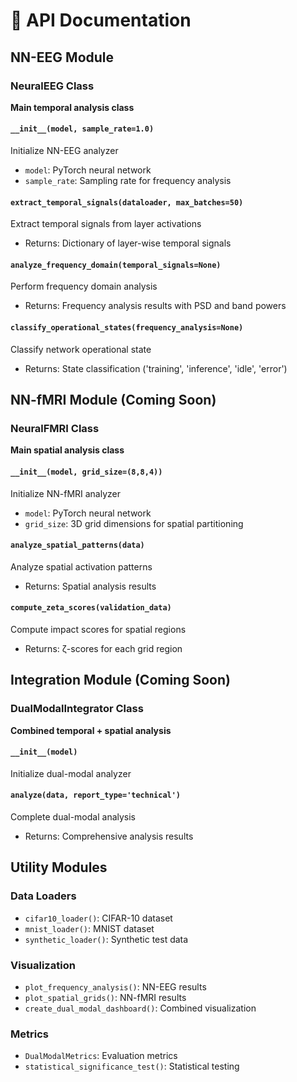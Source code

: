 # 📖 API Documentation

## NN-EEG Module

### NeuralEEG Class

**Main temporal analysis class**

#### `__init__(model, sample_rate=1.0)`
Initialize NN-EEG analyzer
- `model`: PyTorch neural network
- `sample_rate`: Sampling rate for frequency analysis

#### `extract_temporal_signals(dataloader, max_batches=50)`
Extract temporal signals from layer activations
- Returns: Dictionary of layer-wise temporal signals

#### `analyze_frequency_domain(temporal_signals=None)`
Perform frequency domain analysis
- Returns: Frequency analysis results with PSD and band powers

#### `classify_operational_states(frequency_analysis=None)`
Classify network operational state
- Returns: State classification ('training', 'inference', 'idle', 'error')

## NN-fMRI Module (Coming Soon)

### NeuralFMRI Class

**Main spatial analysis class**

#### `__init__(model, grid_size=(8,8,4))`
Initialize NN-fMRI analyzer
- `model`: PyTorch neural network  
- `grid_size`: 3D grid dimensions for spatial partitioning

#### `analyze_spatial_patterns(data)`
Analyze spatial activation patterns
- Returns: Spatial analysis results

#### `compute_zeta_scores(validation_data)`
Compute impact scores for spatial regions
- Returns: ζ-scores for each grid region

## Integration Module (Coming Soon)

### DualModalIntegrator Class

**Combined temporal + spatial analysis**

#### `__init__(model)`
Initialize dual-modal analyzer

#### `analyze(data, report_type='technical')`
Complete dual-modal analysis
- Returns: Comprehensive analysis results

## Utility Modules

### Data Loaders
- `cifar10_loader()`: CIFAR-10 dataset
- `mnist_loader()`: MNIST dataset  
- `synthetic_loader()`: Synthetic test data

### Visualization
- `plot_frequency_analysis()`: NN-EEG results
- `plot_spatial_grids()`: NN-fMRI results
- `create_dual_modal_dashboard()`: Combined visualization

### Metrics
- `DualModalMetrics`: Evaluation metrics
- `statistical_significance_test()`: Statistical testing
